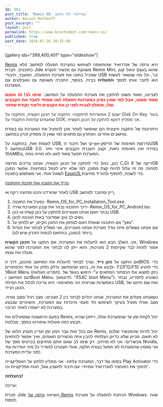 ```yaml
---
ID: 383
post_title: 'Remix OS- אנדרואיד לכל מחשב'
author: Baruch Rothkoff
post_excerpt: ""
layout: post
permalink: https://www.bcsstudent.com/remix-os/
published: true
post_date: 2016-07-28 20:15:40
---
```

[gallery ids="399,400,401" type="slideshow"]
<p style="text-align:justify;"><a href="http://www.jide.com/remixos">Remix</a>&nbsp;היא גרסה של אנדרואיד שהותאמה לשימוש כמערכת הפעלה למחשב (ולא כתוכנה). חברת Jide משווקת&nbsp;גם מכשיר הנקרא Remix Mini, שהוא בעצם עיגול קטן שמכיל בתוכו את מערכת ההפעלה, המעבד, חיבורי USB וכו', וכל מה שנשאר לעשות הוא לחבר אותו למסך <del>ולמקלדת</del> בבית. בנוסף, החברה משווקת גם טאבלטים עם המערכת.</p>
<p style="text-align:justify;">לענייננו, מאוד פשוט להתקין את מערכת ההפעלה על המחשב.
<span style="color:#ff0000;"><strong>שימו לב! זה אמנם מאוד פשוט, אבל למי שאין נסיון במערכות הפעלה ו/או מפחד לאבד את הקבצים שלו, מומלץ לגבות לפני כן את הקבצים וליצור נקודת שחזור.</strong></span>

<p style="text-align:justify;"><span style="color:#333333;">ישנם 2 אפשרויות להתקנה- התקנה על הכונן הקשיח, והתקנה על Disk On Key. בעוד שפעמים קודמות התקנתי על DOK, אני ממליץ דווקא להתקין על הכונן הקשיח.</span></p>
<p style="text-align:justify;">היתרונות של התקנה חיצונית הם שאפשר לאחר מכן להפעיל את המערכת גם בעזרת מחשבים אחרים. הפתרון גם מתאים למי שאין לו מספיק זכרון במחשב.</p>
<p style="text-align:justify;">לעומת זאת, בהתקנה על USB, נדרשת תאימות של הדיסק-און-קי ושל חיבור הUSB במחשב לUSB 3.0. במידה ואין תאימות כזאת, וקצב העברת הקבצים איטי יותר מ10MB\s, המערכת תפעל מאוד לאט ולא תהיה נוחה.</p>
<p style="text-align:justify;">כדי להתקין על הכונן הקשיח, אנחנו צריכים מחיצה (כונן, כמו C,D) ריקה של 8GB לפחות. פה זה עלול להיות קצת מסוכן, למי שלא יודע לטפל במחיצות. אפשר כמובן לשאול אותי. אני משתמש בתוכנה <a href="http://www.partition-tool.com/download.htm">EaseUS </a>כדי לשנות, להוסיף ולהוריד מחיצות.</p>
<a href="http://www.jide.com/remixos-for-pc#downloadNow" target="_blank">נוריד&nbsp;את הקובץ ואת תוכנת ההתקנה</a>.
<p style="text-align:justify;">לאחר שהורדנו והכנו מחיצה ריקה או USB ריק ומחובר למחשב,</p>

<ol style="text-align:justify;">
 	<li>נפעיל את התוכנה-&nbsp;Remix_OS_for_PC_Installation_Tool.exe.</li>
 	<li>דרך התוכנה נבחר את קובץ המערכת שירד-&nbsp;Remix_OS_for_PC_Android.iso.</li>
 	<li>נבחר האם אנחנו מעוניינים להתקין על כונן קשיח או כונן USB.</li>
 	<li>נשים לב טוב שמדובר באות הנכונה לכונן.</li>
 	<li>אם התוכנה שואלת האם למחוק את התוכן הקיים, יש ללחוץ על "yes".</li>
 	<li>אם אנחנו נשאלים איזה גודל מערכת אנחנו מעוניינים, אני ממליץ לבחור את הגדול ביותר (כמובן, בהתאם לכמות הזכרון שיש לנו).</li>
</ol>
<p style="text-align:justify;">זהו. השלב הבא הוא להעלות את המערכת. אם התקנו על <strong>הכונן הקשיח</strong>, Windows אמור לזהות לבד שקיימות 2 מערכות, והוא ייתן לנו לבחור את המערכת לפני שהוא מעלה את עצמו.</p>
<p style="text-align:justify;">אם התקנו על <strong>כונן נייד</strong>, נצרך לבחור להעלות את המחשב מהכונן, דרך הBIOS. כדי לבצע את זה, ברגע שהמחשב נדלק נלחץ על אחד הכפתורים- F2/F12/F10 כדי להגיע לBoot Menu (תפריט העלאה). ניתן למצוא את הכפתור המתאים ע"י חיפוש בגוגל של דגם המחשב וBoot Menu. (לדוגמא: "X54C boot Menu"). כשנגיע לתפריט, נבחר באפשרות שנראית הכי מתאימה- היא צריכה לכלול את המילה USB, ואת שם הדגם של הכונן הנייד.</p>
<p style="text-align:justify;">כשאנחנו מעלים את המערכת, אנחנו יכולים לבחור בין 2 מצבים- מצב רגיל ומצב אורח. מצב אורח מועיל בעיקר לשימוש חד פעמי והיכרות עם המערכת, והשינויים שנבצע במערכת לא יישמרו לאחר הכיבוי.</p>
<p style="text-align:justify;">בפעם הראשונה שמפעילים את Remix, יכול לקחת זמן עד שהמערכת עולה, וייתכן שהיא תבצע כמה פעולות שיפורטו במסך. סבלנות.</p>
<p style="text-align:justify;">אם בכל זאת עבר המון זמן ועדיין מוםיע הלוגו של Remix, יכול להיות שהמכשיר שלכם לא תואם. מכיוון שלא בדיוק הצלחתי להבין איזה מכשירים תואמים, ואיך אפשר להתאים מכשירים- אני לא מרחיב. רק שימו לב שאם אתם מחזיקים בכרטיס מסך של Nividia, אני מאמין שהמערכת לא תפעל בצורה חלקה, ואולי תצטרכו להגדיר כל מיני הגדרות עוד לפני עליית המערכת.</p>
<p style="text-align:justify;">בסופו של דבר, המערכת עלתה- אני ממליץ ללחוץ על האפליקצייה Play Activator כדי להפוך את המכשיר לאנדרואיד אמיתי- עם חיבור לחשבון גוגל, חנות אפליקציות וכו'.</p>
<p style="text-align:justify;"><strong>בהצלחה!</strong></p>
<p style="text-align:justify;">עריכה:</p>
<p style="text-align:justify;">חברת Jide הוציאה <a href="http://www.jide.com/remixos-player" target="_blank">גרסה של Remix</a> הניתנת להפעלה על מערכת Windows. שווה לנסות.</p>